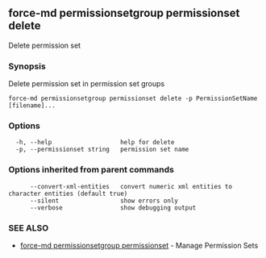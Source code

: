## force-md permissionsetgroup permissionset delete

Delete permission set

### Synopsis

Delete permission set in permission set groups

```
force-md permissionsetgroup permissionset delete -p PermissionSetName [filename]...
```

### Options

```
  -h, --help                   help for delete
  -p, --permissionset string   permission set name
```

### Options inherited from parent commands

```
      --convert-xml-entities   convert numeric xml entities to character entities (default true)
      --silent                 show errors only
      --verbose                show debugging output
```

### SEE ALSO

* [force-md permissionsetgroup permissionset](force-md_permissionsetgroup_permissionset.md)	 - Manage Permission Sets

